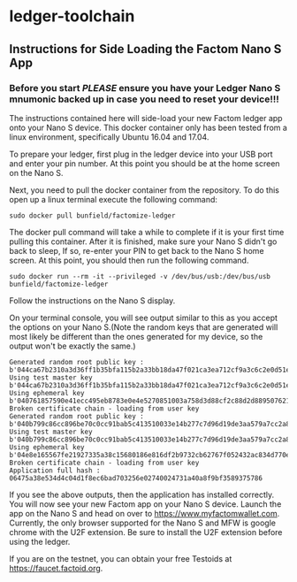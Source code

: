 # ledger-toolchain

## Instructions for Side Loading the Factom Nano S App 

### Before you start *PLEASE* ensure you have your Ledger Nano S mnumonic backed up in case you need to reset your device!!!

The instructions contained here will side-load your new Factom ledger app onto your Nano S device.  This docker container only has been tested from a linux environment, specifically Ubuntu 16.04 and 17.04.


To prepare your ledger, first plug in the ledger device into your USB port and enter your pin number.  At this point you should be at the home screen on the Nano S.

Next, you need to pull the docker container from the repository.  To do this open up a linux terminal execute the following command:

```
sudo docker pull bunfield/factomize-ledger
```

The docker pull command will take a while to complete if it is your first time pulling this container.  After it is finished, make sure your Nano S didn't go back to sleep, If so, re-enter your PIN to get back to the Nano S home screen.  At this point, you should then run the following command.

```
sudo docker run --rm -it --privileged -v /dev/bus/usb:/dev/bus/usb bunfield/factomize-ledger
```

Follow the instructions on the Nano S display.

On your terminal console, you will see output similar to this as you accept the options on your Nano S.(Note the random keys that are generated will most likely be different than the ones generated for my device, so the output won't be exactly the same.)


```
Generated random root public key : b'044ca67b2310a3d36ff1b35bfa115b2a33bb18da47f021ca3ea712cf9a3c6c2e0d51e193609139365b643be38ec834a8ecbd532c3098feceab08ea84b25b6682ac'
Using test master key b'044ca67b2310a3d36ff1b35bfa115b2a33bb18da47f021ca3ea712cf9a3c6c2e0d51e193609139365b643be38ec834a8ecbd532c3098feceab08ea84b25b6682ac' 
Using ephemeral key b'040761857590e41ecc495eb8783e0e4e5270851003a758d3d88cf2c88d2d88950762166a7b868a673f4f7b3dbe507fa3e8f6262cec7a8fa25aa4550f7c03723e6c'
Broken certificate chain - loading from user key
Generated random root public key : b'040b799c86cc896be70c0cc91bab5c413510033e14b277c7d96d19de3aa579a7cc2a8fae8ef5b7ec1c699d6222ff73b13017a7d755e3a4931794c200a6508c776d'
Using test master key b'040b799c86cc896be70c0cc91bab5c413510033e14b277c7d96d19de3aa579a7cc2a8fae8ef5b7ec1c699d6222ff73b13017a7d755e3a4931794c200a6508c776d' 
Using ephemeral key b'04e8e165567fe21927335a38c15680186e816df2b9732cb62767f052432ac834d770ee6d08810bb571b86898724b7b4dc25024fa92dc2ee3c87a61ad79651c201f'
Broken certificate chain - loading from user key
Application full hash : 06475a38e534d4c04d1f8ec6bad703256e02740024731a40a8f9bf3589375786
```

If you see the above outputs, then the application has installed correctly.  You will now see your new Factom app on your Nano S device.  Launch the app on the Nano S and head on over to https://www.myfactomwallet.com.  Currently, the only browser supported for the Nano S and MFW is google chrome with the U2F extension.   Be sure to install the U2F extension before using the ledger.

If you are on the testnet, you can obtain your free Testoids at https://faucet.factoid.org.  
